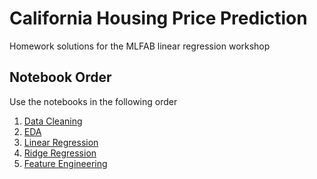 # California Housing Price Prediction
Homework solutions for the MLFAB linear regression workshop
## Notebook Order
Use the notebooks in the following order
1. [Data Cleaning](https://github.com/ufosoftwarellc/mlfab_linear/blob/main/ca_housing_data_cleaning.ipynb)
2. [EDA](https://github.com/ufosoftwarellc/mlfab_linear/blob/main/ca_housing_eda.ipynb)
3. [Linear Regression](https://github.com/ufosoftwarellc/mlfab_linear/blob/main/ca_housing_linear.ipynb)
4. [Ridge Regression](https://github.com/ufosoftwarellc/mlfab_linear/blob/main/ca_housing_ridge.ipynb)
5. [Feature Engineering](https://github.com/ufosoftwarellc/mlfab_linear/blob/main/ca_housing_feature_eng.ipynb)

